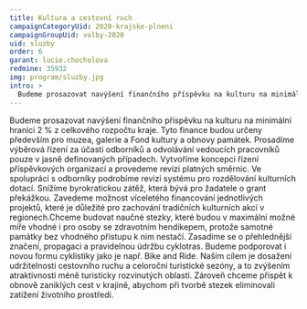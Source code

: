 ```yaml
---
title: Kultura a cestovní ruch
campaignCategoryUid: 2020-krajske-plneni
campaignGroupUid: volby-2020
uid: sluzby
order: 6
garant: lucie.chocholova
redmine: 35932
img: program/sluzby.jpg
intro: >
  Budeme prosazovat navýšení finančního příspěvku na kulturu na minimální hranici 2 % z celkového rozpočtu kraje. Tyto finance budou určeny především pro muzea, galerie a Fond kultury a obnovy památek. Prosadíme výběrová řízení za účasti odborníků a odvolávání vedoucích pracovníků pouze v jasně definovaných případech. Vytvoříme koncepci řízení příspěvkových organizací a provedeme revizi platných směrnic. Ve spolupráci s odborníky podrobíme revizi systému pro rozdělování kulturních dotací. Snížíme byrokratickou zátěž, která bývá pro žadatele o grant překážkou. Zavedeme možnost víceletého financování jednotlivých projektů, které je důležité pro zachování tradičních kulturních akcí v regionech.Chceme budovat naučné stezky, které budou v maximální možné míře vhodné i pro osoby se zdravotním hendikepem, protože samotné památky bez vhodného přístupu k nim nestačí. Zasadíme se o přehlednější značení, propagaci a pravidelnou údržbu cyklotras. Budeme podporovat i novou formu cyklistiky jako je např. Bike and Ride. Naším cílem je dosažení udržitelnosti cestovního ruchu a celoroční turistické sezóny, a to zvýšením atraktivnosti méně turisticky rozvinutých oblastí. Zároveň chceme přispět k obnově zaniklých cest v krajině, abychom při tvorbě stezek eliminovali zatížení životního prostředí.
---
```


Budeme prosazovat navýšení finančního příspěvku na kulturu na minimální hranici 2 % z celkového rozpočtu kraje. Tyto finance budou určeny především pro muzea, galerie a Fond kultury a obnovy památek. Prosadíme výběrová řízení za účasti odborníků a odvolávání vedoucích pracovníků pouze v jasně definovaných případech. Vytvoříme koncepci řízení příspěvkových organizací a provedeme revizi platných směrnic. Ve spolupráci s odborníky podrobíme revizi systému pro rozdělování kulturních dotací. Snížíme byrokratickou zátěž, která bývá pro žadatele o grant překážkou. Zavedeme možnost víceletého financování jednotlivých projektů, které je důležité pro zachování tradičních kulturních akcí v regionech.Chceme budovat naučné stezky, které budou v maximální možné míře vhodné i pro osoby se zdravotním hendikepem, protože samotné památky bez vhodného přístupu k nim nestačí. Zasadíme se o přehlednější značení, propagaci a pravidelnou údržbu cyklotras. Budeme podporovat i novou formu cyklistiky jako je např. Bike and Ride. Naším cílem je dosažení udržitelnosti cestovního ruchu a celoroční turistické sezóny, a to zvýšením atraktivnosti méně turisticky rozvinutých oblastí. Zároveň chceme přispět k obnově zaniklých cest v krajině, abychom při tvorbě stezek eliminovali zatížení životního prostředí.
